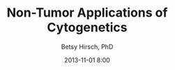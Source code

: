 ---
layout: presentation
title: Non-Tumor Applications of Cytogenetics
author: Betsy Hirsch, PhD
date: 2013-11-01 8:00
---